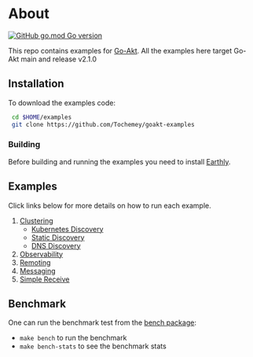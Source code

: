 # About

[![GitHub go.mod Go version](https://badges.chse.dev/github/go-mod/go-version/Tochemey/goakt-examples)](https://go.dev/doc/install)

This repo contains examples for [Go-Akt](https://github.com/Tochemey/goakt). All the examples here target Go-Akt main and release v2.1.0

## Installation
To download the examples code:

```bash
 cd $HOME/examples
 git clone https://github.com/Tochemey/goakt-examples
```

### Building

Before building and running the examples you need to install [Earthly](https://earthly.dev/get-earthly).

## Examples
Click links below for more details on how to run each example.

1. [Clustering](./actor-cluster)
   - [Kubernetes Discovery](./actor-cluster/k8s)
   - [Static Discovery](./actor-cluster/static)
   - [DNS Discovery](./actor-cluster/dnssd)
2. [Observability](./actor-observability)
3. [Remoting](./actor-remoting)
4. [Messaging](./actor-to-actor)
5. [Simple Receive](./actor-receive)

## Benchmark

One can run the benchmark test from the [bench package](./bench):

- `make bench` to run the benchmark
- `make bench-stats` to see the benchmark stats